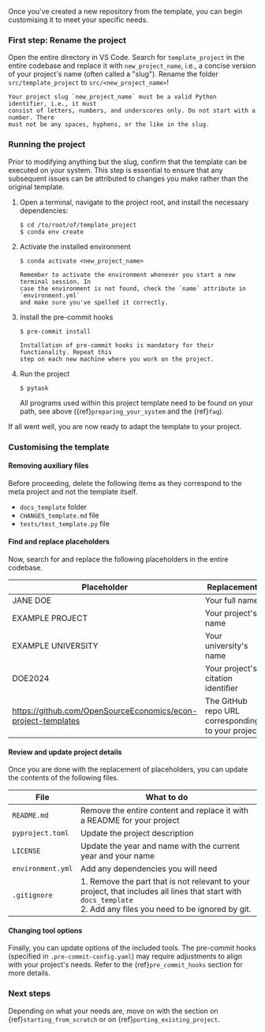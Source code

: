 Once you've created a new repository from the template, you can begin customising it to
meet your specific needs.

### First step: Rename the project

Open the entire directory in VS Code. Search for `template_project` in the entire
codebase and replace it with `new_project_name`, i.e., a concise version of your
project's name (often called a "slug"). Rename the folder `src/template_project` to
`src/<new_project_name>`!

```{warning}
Your project slug `new_project_name` must be a valid Python identifier, i.e., it must
consist of letters, numbers, and underscores only. Do not start with a number. There
must not be any spaces, hyphens, or the like in the slug.
```

### Running the project

Prior to modifying anything but the slug, confirm that the template can be executed on
your system. This step is essential to ensure that any subsequent issues can be
attributed to changes you make rather than the original template.

1. Open a terminal, navigate to the project root, and install the necessary
   dependencies:

   ```console
   $ cd /to/root/of/template_project
   $ conda env create
   ```

1. Activate the installed environment

   ```console
   $ conda activate <new_project_name>
   ```

   ```{note}
   Remember to activate the environment whenever you start a new terminal session. In
   case the environment is not found, check the `name` attribute in `environment.yml`
   and make sure you've spelled it correctly.
   ```

1. Install the pre-commit hooks

   ```console
   $ pre-commit install
   ```

   ```{note}
   Installation of pre-commit hooks is mandatory for their functionality. Repeat this
   step on each new machine where you work on the project.
   ```

1. Run the project

   ```console
   $ pytask
   ```

   All programs used within this project template need to be found on your path, see
   above ({ref}`preparing_your_system` and the {ref}`faq`).

If all went well, you are now ready to adapt the template to your project.

### Customising the template

#### Removing auxiliary files

Before proceeding, delete the following items as they correspond to the meta project and
not the template itself.

- `docs_template` folder
- `CHANGES_template.md` file
- `tests/test_template.py` file

#### Find and replace placeholders

Now, search for and replace the following placeholders in the entire codebase.

| Placeholder                                                   | Replacement                                       |
| ------------------------------------------------------------- | ------------------------------------------------- |
| JANE DOE                                                      | Your full name                                    |
| EXAMPLE PROJECT                                               | Your project's name                               |
| EXAMPLE UNIVERSITY                                            | Your university's name                            |
| DOE2024                                                       | Your project's citation identifier                |
| https://github.com/OpenSourceEconomics/econ-project-templates | The GitHub repo URL corresponding to your project |

#### Review and update project details

Once you are done with the replacement of placeholders, you can update the contents of
the following files.

| File              | What to do                                                                                                                                                           |
| ----------------- | -------------------------------------------------------------------------------------------------------------------------------------------------------------------- |
| `README.md`       | Remove the entire content and replace it with a README for your project                                                                                              |
| `pyproject.toml`  | Update the project description                                                                                                                                       |
| `LICENSE`         | Update the year and name with the current year and your name                                                                                                         |
| `environment.yml` | Add any dependencies you will need                                                                                                                                   |
| `.gitignore`      | 1. Remove the part that is not relevant to your project, that includes all lines that start with `docs_template`<br> 2. Add any files you need to be ignored by git. |

#### Changing tool options

Finally, you can update options of the included tools. The pre-commit hooks (specified
in `.pre-commit-config.yaml`) may require adjustments to align with your project's
needs. Refer to the {ref}`pre_commit_hooks` section for more details.

### Next steps

Depending on what your needs are, move on with the section on
{ref}`starting_from_scratch` or on {ref}`porting_existing_project`.
